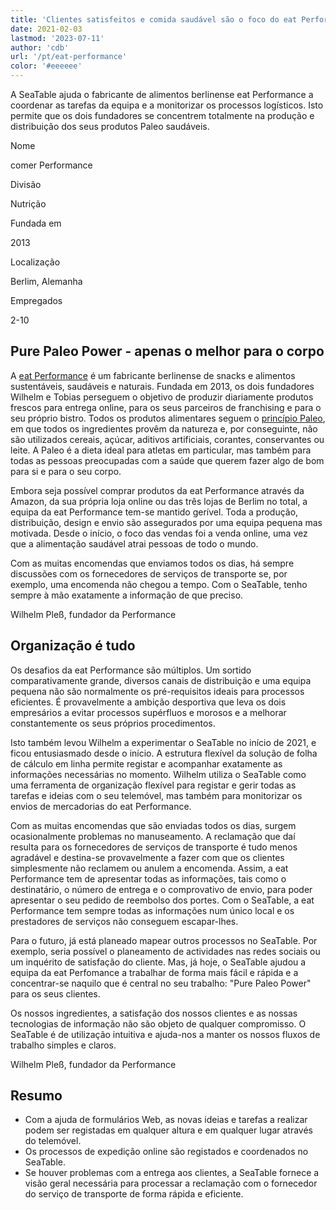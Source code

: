 ```yaml
---
title: 'Clientes satisfeitos e comida saudável são o foco do eat Performance - SeaTable'
date: 2021-02-03
lastmod: '2023-07-11'
author: 'cdb'
url: '/pt/eat-performance'
color: '#eeeeee'
---
```


A SeaTable ajuda o fabricante de alimentos berlinense eat Performance a coordenar as tarefas da equipa e a monitorizar os processos logísticos. Isto permite que os dois fundadores se concentrem totalmente na produção e distribuição dos seus produtos Paleo saudáveis.

Nome

comer Performance

Divisão

Nutrição

Fundada em

2013

Localização

Berlim, Alemanha

Empregados

2-10

## Pure Paleo Power - apenas o melhor para o corpo

A [eat Performance](https://eat-performance.com/) é um fabricante berlinense de snacks e alimentos sustentáveis, saudáveis e naturais. Fundada em 2013, os dois fundadores Wilhelm e Tobias perseguem o objetivo de produzir diariamente produtos frescos para entrega online, para os seus parceiros de franchising e para o seu próprio bistro. Todos os produtos alimentares seguem o [princípio Paleo](https://eat-performance.com/eat-LIFESTYLE/Vorteile-von-Paleo/), em que todos os ingredientes provêm da natureza e, por conseguinte, não são utilizados cereais, açúcar, aditivos artificiais, corantes, conservantes ou leite. A Paleo é a dieta ideal para atletas em particular, mas também para todas as pessoas preocupadas com a saúde que querem fazer algo de bom para si e para o seu corpo.

Embora seja possível comprar produtos da eat Performance através da Amazon, da sua própria loja online ou das três lojas de Berlim no total, a equipa da eat Performance tem-se mantido gerível. Toda a produção, distribuição, design e envio são assegurados por uma equipa pequena mas motivada. Desde o início, o foco das vendas foi a venda online, uma vez que a alimentação saudável atrai pessoas de todo o mundo.

Com as muitas encomendas que enviamos todos os dias, há sempre discussões com os fornecedores de serviços de transporte se, por exemplo, uma encomenda não chegou a tempo. Com o SeaTable, tenho sempre à mão exatamente a informação de que preciso.

Wilhelm Pleß, fundador da Performance

## Organização é tudo

Os desafios da eat Performance são múltiplos. Um sortido comparativamente grande, diversos canais de distribuição e uma equipa pequena não são normalmente os pré-requisitos ideais para processos eficientes. É provavelmente a ambição desportiva que leva os dois empresários a evitar processos supérfluos e morosos e a melhorar constantemente os seus próprios procedimentos.

Isto também levou Wilhelm a experimentar o SeaTable no início de 2021, e ficou entusiasmado desde o início. A estrutura flexível da solução de folha de cálculo em linha permite registar e acompanhar exatamente as informações necessárias no momento. Wilhelm utiliza o SeaTable como uma ferramenta de organização flexível para registar e gerir todas as tarefas e ideias com o seu telemóvel, mas também para monitorizar os envios de mercadorias do eat Performance.

Com as muitas encomendas que são enviadas todos os dias, surgem ocasionalmente problemas no manuseamento. A reclamação que daí resulta para os fornecedores de serviços de transporte é tudo menos agradável e destina-se provavelmente a fazer com que os clientes simplesmente não reclamem ou anulem a encomenda. Assim, a eat Performance tem de apresentar todas as informações, tais como o destinatário, o número de entrega e o comprovativo de envio, para poder apresentar o seu pedido de reembolso dos portes. Com o SeaTable, a eat Performance tem sempre todas as informações num único local e os prestadores de serviços não conseguem escapar-lhes.

Para o futuro, já está planeado mapear outros processos no SeaTable. Por exemplo, seria possível o planeamento de actividades nas redes sociais ou um inquérito de satisfação do cliente. Mas, já hoje, o SeaTable ajudou a equipa da eat Perfomance a trabalhar de forma mais fácil e rápida e a concentrar-se naquilo que é central no seu trabalho: "Pure Paleo Power" para os seus clientes.

Os nossos ingredientes, a satisfação dos nossos clientes e as nossas tecnologias de informação não são objeto de qualquer compromisso. O SeaTable é de utilização intuitiva e ajuda-nos a manter os nossos fluxos de trabalho simples e claros.

Wilhelm Pleß, fundador da Performance

## Resumo

- Com a ajuda de formulários Web, as novas ideias e tarefas a realizar podem ser registadas em qualquer altura e em qualquer lugar através do telemóvel.
- Os processos de expedição online são registados e coordenados no SeaTable.
- Se houver problemas com a entrega aos clientes, a SeaTable fornece a visão geral necessária para processar a reclamação com o fornecedor do serviço de transporte de forma rápida e eficiente.
